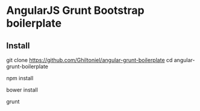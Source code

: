 # AngularJS Grunt Bootstrap boilerplate

## Install
git clone https://github.com/Ghiltoniel/angular-grunt-boilerplate
cd angular-grunt-boilerplate

npm install

bower install

grunt
